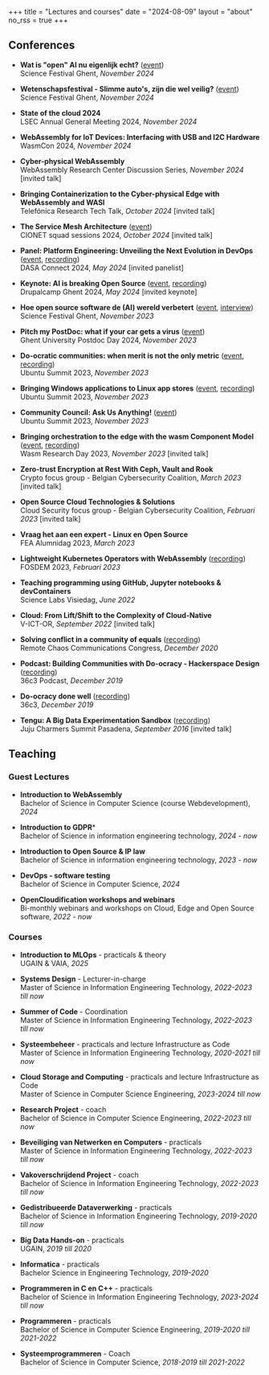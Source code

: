 +++
title = "Lectures and courses"
date = "2024-08-09"
layout = "about"
no_rss = true
+++

## Conferences

- **Wat is "open" AI nu eigenlijk echt?** ([event](https://www.dagvandewetenschap.be/activiteiten/universiteit-gent-wat-is-open-ai-nu-eigenlijk-echt-op-locatie))
  </br>Science Festival Ghent, _November 2024_

- **Wetenschapsfestival - Slimme auto's, zijn die wel veilig?** ([event](https://www.dagvandewetenschap.be/activiteiten/universiteit-gent-slimme-autos-zijn-die-wel-veilig-op-locatie))
  </br>Science Festival Ghent, _November 2024_

- **State of the cloud 2024**
  </br>LSEC Annual General Meeting 2024, _November 2024_

- **WebAssembly for IoT Devices: Interfacing with USB and I2C Hardware**
  </br>WasmCon 2024, _November 2024_

- **Cyber-physical WebAssembly**
  </br>WebAssembly Research Center Discussion Series, _November 2024_ [invited talk]

- **Bringing Containerization to the Cyber-physical Edge with WebAssembly and WASI**
  </br>Telefónica Research Tech Talk, _October 2024_ [invited talk]

- **The Service Mesh Architecture** ([event](https://www.cionet.com/tribes/sessions/the-service-mesh-architecture?hsLang=en))
  </br>CIONET squad sessions 2024, _October 2024_ [invited talk]

- **Panel: Platform Engineering: Unveiling the Next Evolution in DevOps** ([event](https://www.accelevents.com/e/dasa-connect-2024/portal/schedule/328496), [recording](https://www.youtube.com/watch?v=oX7MdWIYlSk))
  </br>DASA Connect 2024, _May 2024_ [invited panelist]

- **Keynote: AI is breaking Open Source** ([event](https://www.drupalcamp.be/en/drupalcamp-ghent-2024/session/ai-breaking-open-source), [recording](https://www.youtube.com/watch?v=VEs35wO2V68))
  </br>Drupalcamp Ghent 2024, _May 2024_ [invited keynote]

- **Hoe open source software de (AI) wereld verbetert** ([event](https://www.dagvandewetenschap.be/activiteiten/universiteit-gent-hoe-open-source-software-de-ai-wereld-verbetert-op-locatie), [interview](https://urgent.fm/node/53538))
  </br>Science Festival Ghent, _November 2023_

- **Pitch my PostDoc: what if your car gets a virus** ([event](https://www.ugent.be/en/work/mobility-career/postdoc-talent-management/postdocday))
  </br>Ghent University Postdoc Day 2024, _November 2023_

- **Do-ocratic communities: when merit is not the only metric** ([event](https://events.canonical.com/event/31/contributions/224/), [recording](https://www.youtube.com/watch?v=_mKZ3EDN9P4))
  </br>Ubuntu Summit 2023, _November 2023_

- **Bringing Windows applications to Linux app stores** ([event](https://events.canonical.com/event/31/contributions/240/), [recording](https://www.youtube.com/watch?v=Huehkbs8W9U))
  </br>Ubuntu Summit 2023, _November 2023_

- **Community Council: Ask Us Anything!** ([event](https://events.canonical.com/event/31/contributions/282/))
  </br>Ubuntu Summit 2023, _November 2023_

- **Bringing orchestration to the edge with the wasm Component Model** ([event](https://www.cs.cmu.edu/~wasm/wasm-research-day-2023.html), [recording](https://www.youtube.com/watch?v=TSFHUiNxFqE&list=PLTxJmWeyp02CbDpQ4aLPVNBSfyoB_uYtC&index=7))
  </br>Wasm Research Day 2023, _November 2023_ [invited talk]

- **Zero-trust Encryption at Rest With Ceph, Vault and Rook**
  </br>Crypto focus group - Belgian Cybersecurity Coalition, _March 2023_  [invited talk]

- **Open Source Cloud Technologies & Solutions**
  </br>Cloud Security focus group - Belgian Cybersecurity Coalition, _Februari 2023_ [invited talk]

- **Vraag het aan een expert - Linux en Open Source**
  </br>FEA Alumnidag 2023, _March 2023_

- **Lightweight Kubernetes Operators with WebAssembly** ([recording](https://www.youtube.com/watch?v=E5o81Wldshk))
  </br>FOSDEM 2023, _Februari 2023_

- **Teaching programming using GitHub, Jupyter notebooks & devContainers**
  </br>Science Labs Visiedag, _June 2022_

- **Cloud: From Lift/Shift to the Complexity of Cloud-Native**
  </br>V-ICT-OR, _September 2022_ [invited talk]

- **Solving conflict in a community of equals** ([recording](https://www.youtube.com/watch?v=Gng6-nfITkY))
  </br>Remote Chaos Communications Congress, _December 2020_

- **Podcast: Building Communities with Do-ocracy - Hackerspace Design** ([recording](https://www.youtube.com/watch?v=QTbQ9Y5-cPM))
  </br>36c3 Podcast, _December 2019_

- **Do-ocracy done well** ([recording](https://www.youtube.com/watch?v=Zmph3AiWi5g))
  </br>36c3, _December 2019_

- **Tengu: A Big Data Experimentation Sandbox** ([recording](https://www.youtube.com/watch?v=k5ynlbP1jfE))
  </br>Juju Charmers Summit Pasadena, _September 2016_ [invited talk]

## Teaching

### Guest Lectures

- **Introduction to WebAssembly**
  </br>Bachelor of Science in Computer Science (course Webdevelopment), _2024_

- **Introduction to GDPR***
  </br>Bachelor of Science in information engineering technology, _2024 - now_

- **Introduction to Open Source & IP law**
  </br>Bachelor of Science in information engineering technology, _2023 - now_

- **DevOps - software testing**
  </br>Bachelor of Science in Computer Science, _2024_

- **OpenCloudification workshops and webinars**
  </br>Bi-monthly webinars and workshops on Cloud, Edge and Open Source software, _2022 - now_

### Courses

- **Introduction to MLOps** - practicals & theory
  </br>UGAIN & VAIA, _2025_

- **Systems Design** - Lecturer-in-charge
  </br>Master of Science in Information Engineering Technology, _2022-2023 till now_

- **Summer of Code** - Coordination
  </br>Master of Science in Information Engineering Technology, _2022-2023 till now_

- **Systeembeheer** - practicals and lecture Infrastructure as Code
  </br>Master of Science in Information Engineering Technology, _2020-2021 till now_

- **Cloud Storage and Computing** - practicals and lecture Infrastructure as Code
  </br>Master of Science in Computer Science Engineering, _2023-2024 till now_

- **Research Project** - coach
  </br>Bachelor of Science in Computer Science Engineering, _2022-2023 till now_

- **Beveiliging van Netwerken en Computers** - practicals
  </br>Master of Science in Information Engineering Technology, _2022-2023 till now_

- **Vakoverschrijdend Project** - coach
  </br>Bachelor of Science in Information Engineering Technology, _2022-2023 till now_

- **Gedistribueerde Dataverwerking** - practicals
  </br>Bachelor of Science in Information Engineering Technology, _2019-2020 till now_

- **Big Data Hands-on** - practicals
  </br>UGAIN, _2019 till 2020_

- **Informatica** - practicals
  </br>Bachelor Science in Engineering Technology, _2019-2020_

- **Programmeren in C en C++** - practicals
  </br>Bachelor of Science in Information Engineering Technology, _2023-2024 till now_

- **Programmeren** - practicals
  </br>Bachelor of Science in Computer Science Engineering, _2019-2020 till 2021-2022_

- **Systeemprogrammeren** - Coach
  </br>Bachelor of Science in Computer Science, _2018-2019 till 2021-2022_
